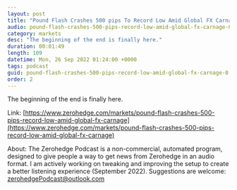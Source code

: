 ```yaml
---
layout: post
title: "Pound Flash Crashes 500 pips To Record Low Amid Global FX Carnage As Things Start Breaking "
audio: pound-flash-crashes-500-pips-record-low-amid-global-fx-carnage-0
category: markets
desc: "The beginning of the end is finally here."
duration: 00:01:49
length: 109
datetime: Mon, 26 Sep 2022 01:24:00 +0000
tags: podcast
guid: pound-flash-crashes-500-pips-record-low-amid-global-fx-carnage-0
order: 2
---
```

The beginning of the end is finally here.

Link: [https://www.zerohedge.com/markets/pound-flash-crashes-500-pips-record-low-amid-global-fx-carnage](https://www.zerohedge.com/markets/pound-flash-crashes-500-pips-record-low-amid-global-fx-carnage)

About: The Zerohedge Podcast is a non-commercial, automated program, designed to give people a way to get news from Zerohedge in an audio format.  I am actively working on tweaking and improving the setup to create a better listening experience (September 2022).  Suggestions are welcome: [zerohedgePodcast@outlook.com](mailto:zerohedgePodcast@outlook.com)